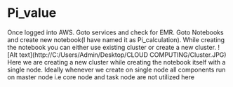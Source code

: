 # Pi_value
Once logged into AWS. Goto services and check for EMR.
Goto Notebooks and create new notebook(I have named it as Pi_calculation). While creating the notebook you can either use existing cluster or create a new cluster. ![Alt text](http://C:/Users/Admin/Desktop/CLOUD COMPUTING/Cluster.JPG)
Here we are creating a new cluster while creating the notebook itself with a single node. Ideally whenever we create on single node all components run on master node i.e core node and task node are not utilized here 
